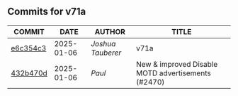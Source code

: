 ## Commits for v71a
| COMMIT | DATE | AUTHOR | TITLE |
| ------ | ---- | ------ | ----- |
| [e6c354c3](https://github.com/downtownallday/mailinabox-ldap/commit/e6c354c3125bdfdf32fecabb851288a385705e72) | 2025-01-06 | _Joshua Tauberer_ | v71a |
| [432b470d](https://github.com/downtownallday/mailinabox-ldap/commit/432b470d2931a15a3761a3e35f1c30cac4e83b49) | 2025-01-06 | _Paul_ | New & improved Disable MOTD advertisements (#2470) |
